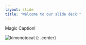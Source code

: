 ```yaml
---
layout: slide
title: "Welcome to our slide deck!"
---
```


Magic Caption!

![kimonotocat](https://octodex.github.com/images/kimonotocat.png)
{: .center}
